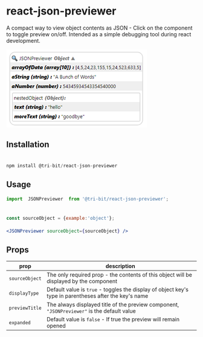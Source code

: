 # react-json-previewer
A compact way to view object contents as JSON - Click on the component to toggle preview on/off.
Intended as a simple debugging tool during react development.


![alt text](https://github.com/tri-bit/react-json-previewer/blob/master/docs/intro_image.png?raw=true "Example")

## Installation
```javascript

npm install @tri-bit/react-json-previewer

```

## Usage
```jsx
import  JSONPreviewer  from '@tri-bit/react-json-previewer';


const sourceObject = {example:'object'};

<JSONPreviewer sourceObject={sourceObject} />

```

## Props

| prop             |  description                                                                                                         |
|------------------|----------------------------------------------------------------------------------------------------------------------|
| `sourceObject`   | The only required prop - the contents of this object will be displayed by the component                              |
| `displayType`    | Default value is `true` - toggles the display of object key's type in parentheses after the key's name               |
| `previewTitle`   | The always displayed title of the preview component, `"JSONPreviewer"` is the default value                          |
| `expanded`       | Default value is `false` - If true the preview will remain opened                                                    |


